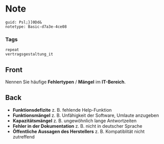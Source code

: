 # Note
```
guid: Psl;}]0Dd&
notetype: Basic-d7a3e-4ce08
```

### Tags
```
repeat
vertragsgestaltung_it
```

## Front
Nennen Sie häufige <b>Fehlertypen</b> / <b>Mängel</b> im
<b>IT-Bereich</b>.

## Back
<ul>
  <li><b>Funktionsdefizite</b> z. B. fehlende Help-Funktion
  <li><b>Funktionsmängel</b> z. B. Unfähigkeit der Software,
  Umlaute anzugeben
  <li><b>Kapazitätsmängel</b> z. B. ungewöhnlich lange
  Antwortzeiten
  <li><b>Fehler in der Dokumentation</b> z. B. nicht in deutscher
  Sprache
  <li><b>Öffentliche Aussagen des Herstellers</b> z. B.
  Kompatiblität nicht zutreffend
</ul>
